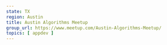 ```yaml
---
state: TX
region: Austin
title: Austin Algorithms Meetup
group_url: https://www.meetup.com/Austin-Algorithms-Meetup/
topics: [ appdev ]
---
```

